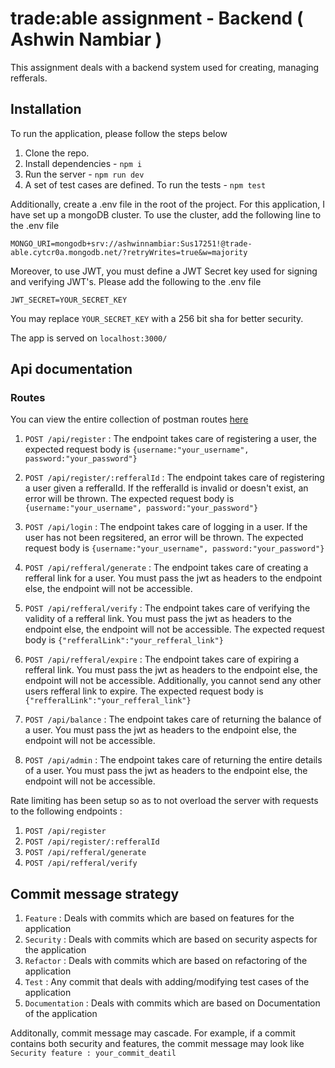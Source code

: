 # trade:able assignment - Backend ( Ashwin Nambiar )

This assignment deals with a backend system used for creating, managing refferals.

## Installation 

To run the application, please follow the steps below

1. Clone the repo.
2. Install dependencies - `npm i`
3. Run the server - `npm run dev`
4. A set of test cases are defined. To run the tests - `npm test`

Additionally, create a .env file in the root of the project. For this application, I have set up a mongoDB cluster. To use the cluster, add the following line to the .env file

`MONGO_URI=mongodb+srv://ashwinnambiar:Sus17251!@trade-able.cytcr0a.mongodb.net/?retryWrites=true&w=majority`

Moreover, to use JWT, you must define a JWT Secret key used for signing and verifying JWT's. Please add the following to the .env file 

`JWT_SECRET=YOUR_SECRET_KEY`

You may replace `YOUR_SECRET_KEY` with a 256 bit sha for better security.

The app is served on `localhost:3000/`

## Api documentation 

### Routes

You can view the entire collection of postman routes [here](https://app.getpostman.com/join-team?invite_code=1a59156cc62442d169351c5c3330c9b7&target_code=98437d2ea263b5133e4cfc222239c79d) 

1. `POST /api/register` : The endpoint takes care of registering a user, the expected request body is 
    `{username:"your_username", password:"your_password"}`

2. `POST /api/register/:refferalId` : The endpoint takes care of registering a user given a refferalId. If the refferalId is invalid or doesn't exist, an error will be thrown. The expected request body is `{username:"your_username", password:"your_password"}`

3. `POST /api/login` : The endpoint takes care of logging in a user. If the user has not been regsitered, an error will be thrown.  The expected request body is `{username:"your_username", password:"your_password"}`

4. `POST /api/refferal/generate` : The endpoint takes care of creating a refferal link for a user. You must pass the jwt as headers to the endpoint else, the endpoint will not be accessible.

5. `POST /api/refferal/verify` : The endpoint takes care of verifying the validity of a refferal link. You must pass the jwt as headers to the endpoint else, the endpoint will not be accessible. The expected request body is `{"refferalLink":"your_refferal_link"}`

6. `POST /api/refferal/expire` : The endpoint takes care of expiring a refferal link. You must pass the jwt as headers to the endpoint else, the endpoint will not be accessible. Additionally, you cannot send any other users refferal link to expire. The expected request body is `{"refferalLink":"your_refferal_link"}`

7. `POST /api/balance` : The endpoint takes care of returning the balance of a user. You must pass the jwt as headers to the endpoint else, the endpoint will not be accessible.

8. `POST /api/admin` : The endpoint takes care of returning the entire details of a user. You must pass the jwt as headers to the endpoint else, the endpoint will not be accessible.

Rate limiting has been setup so as to not overload the server with requests to the following endpoints :

1. `POST /api/register`
2. `POST /api/register/:refferalId`
3. `POST /api/refferal/generate` 
4. `POST /api/refferal/verify`

## Commit message strategy

1. `Feature` : Deals with commits which are based on features for the application
2. `Security` : Deals with commits which are based on security aspects for the application
3. `Refactor` : Deals with commits which are based on refactoring of the application
4. `Test` : Any commit that deals with adding/modifying test cases of the application
5. `Documentation` : Deals with commits which are based on Documentation of the application

Additonally, commit message may cascade. For example, if a commit contains both security and features, the commit message may look like `Security feature : your_commit_deatil`

